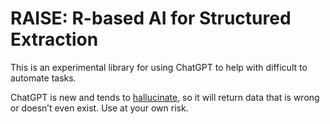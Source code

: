 RAISE: R-based AI for Structured Extraction
================

This is an experimental library for using ChatGPT to help with difficult
to automate tasks.

ChatGPT is new and tends to
[hallucinate](https://en.wikipedia.org/wiki/Hallucination_(artificial_intelligence)),
so it will return data that is wrong or doesn’t even exist. Use at your
own risk.
